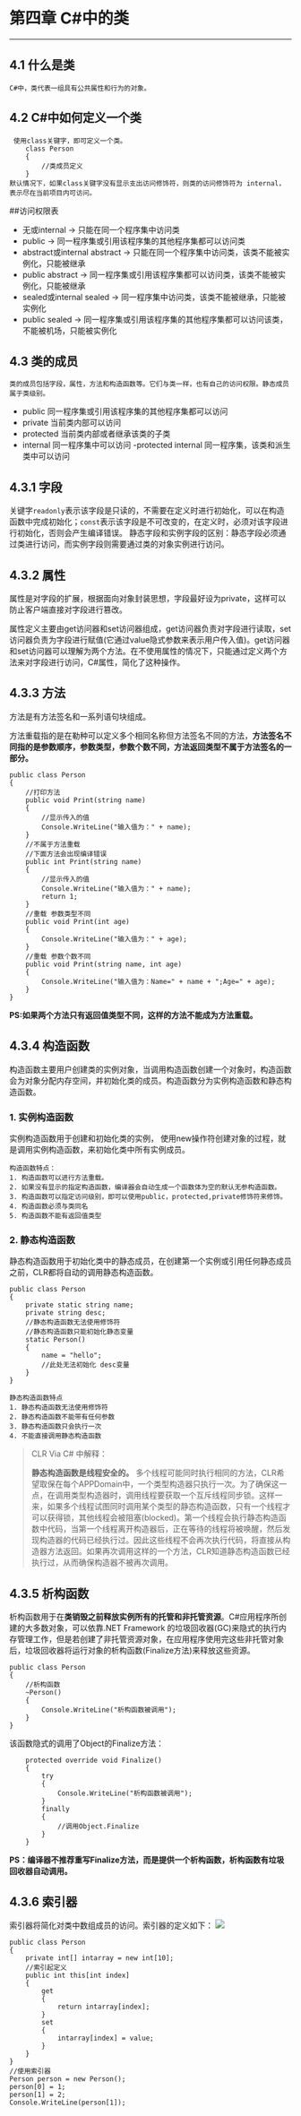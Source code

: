 # 第四章 C#中的类 #

----------

## 4.1 什么是类 ##
	C#中，类代表一组具有公共属性和行为的对象。

## 4.2 C#中如何定义一个类 ##
     使用class关键字，即可定义一个类。
    	class Person
    	{
    		//类成员定义
    	} 
    默认情况下，如果class关键字没有显示支出访问修饰符，则类的访问修饰符为 internal，表示尽在当前项目内可访问。

##访问权限表

- 无或internal	->	只能在同一个程序集中访问类
- public	->	同一程序集或引用该程序集的其他程序集都可以访问类
- abstract或internal abstract -> 只能在同一个程序集中访问类，该类不能被实例化，只能被继承  
- public abstract	->	 同一程序集或引用该程序集都可以访问类，该类不能被实例化，只能被继承
- sealed或internal sealed	->	同一程序集中访问类，该类不能被继承，只能被实例化
- public sealed	->	同一程序集或引用该程序集的其他程序集都可以访问该类，不能被机场，只能被实例化

## 4.3 类的成员 ##
	类的成员包括字段，属性，方法和构造函数等。它们与类一样，也有自己的访问权限。静态成员属于类级别。
- public	同一程序集或引用该程序集的其他程序集都可以访问
- private	当前类内部可以访问
- protected	当前类内部或者继承该类的子类
- internal	同一程序集中可以访问
-protected internal	同一程序集，该类和派生类中可以访问

## 4.3.1 字段 ##
关键字`readonly`表示该字段是只读的，不需要在定义时进行初始化，可以在构造函数中完成初始化；`const`表示该字段是不可改变的，在定义时，必须对该字段进行初始化，否则会产生编译错误。
静态字段和实例字段的区别：静态字段必须通过类进行访问，而实例字段则需要通过类的对象实例进行访问。

## 4.3.2 属性 ##

属性是对字段的扩展，根据面向对象封装思想，字段最好设为private，这样可以防止客户端直接对字段进行篡改。

属性定义主要由get访问器和set访问器组成，get访问器负责对字段进行读取，set访问器负责为字段进行赋值(它通过value隐式参数来表示用户传入值)。get访问器和set访问器可以理解为两个方法。在不使用属性的情况下，只能通过定义两个方法来对字段进行访问，C#属性，简化了这种操作。

## 4.3.3 方法 ##
方法是有方法签名和一系列语句块组成。

方法重载指的是在勒种可以定义多个相同名称但方法签名不同的方法，**方法签名不同指的是参数顺序，参数类型，参数个数不同，方法返回类型不属于方法签名的一部分。**

 	public class Person
    {
        //打印方法
        public void Print(string name)
        {
            //显示传入的值
            Console.WriteLine("输入值为：" + name);
        }
        //不属于方法重载
        //下面方法会出现编译错误
        public int Print(string name)
        {
            //显示传入的值
            Console.WriteLine("输入值为：" + name);
            return 1;
        }
        //重载 参数类型不同
        public void Print(int age)
        {
            Console.WriteLine("输入值为：" + age);
        }
        //重载 参数个数不同
        public void Print(string name, int age)
        {
            Console.WriteLine("输入值为：Name=" + name + ";Age=" + age);
        }
    }

**PS:如果两个方法只有返回值类型不同，这样的方法不能成为方法重载。**

## 4.3.4 构造函数 ##
构造函数主要用户创建类的实例对象，当调用构造函数创建一个对象时，构造函数会为对象分配内存空间，并初始化类的成员。构造函数分为实例构造函数和静态构造函数。

### 1. 实例构造函数
实例构造函数用于创建和初始化类的实例， 使用new操作符创建对象的过程，就是调用实例构造函数，来初始化类中所有实例成员。

	构造函数特点：
	1. 构造函数可以进行方法重载。
	2. 如果没有显示的指定构造函数，编译器会自动生成一个函数体为空的默认无参构造函数。
	3. 构造函数可以指定访问级别，即可以使用public，protected,private修饰符来修饰。
	4. 构造函数必须与类同名
	5. 构造函数不能有返回值类型

### 2. 静态构造函数
静态构造函数用于初始化类中的静态成员，在创建第一个实例或引用任何静态成员之前，CLR都将自动的调用静态构造函数。

    public class Person
    {
        private static string name;
        private string desc;
        //静态构造函数无法使用修饰符
        //静态构造函数只能初始化静态变量
        static Person()
        {
            name = "hello";
			//此处无法初始化 desc变量
        }
    }
	
    静态构造函数特点
	1. 静态构造函数无法使用修饰符
	2. 静态构造函数不能带有任何参数
	3. 静态构造函数只会执行一次
	4. 不能直接调用静态构造函数

>CLR Via C# 中解释：
>
>**静态构造函数是线程安全的。**
> 多个线程可能同时执行相同的方法，CLR希望取保在每个APPDomain中，一个类型构造器只执行一次。为了确保这一点，在调用类型构造器时，调用线程要获取一个互斥线程同步锁。这样一来，如果多个线程试图同时调用某个类型的静态构造函数，只有一个线程才可以获得锁，其他线程会被阻塞(blocked)。第一个线程会执行静态构造函数中代码，当第一个线程离开构造器后，正在等待的线程将被唤醒，然后发现构造器的代码已经执行过。因此这些线程不会再次执行代码，将直接从构造器方法返回。如果再次调用这样的一个方法，CLR知道静态构造函数已经执行过，从而确保构造器不被再次调用。
	
## 4.3.5 析构函数 ##
析构函数用于在**类销毁之前释放实例所有的托管和非托管资源**。C#应用程序所创建的大多数对象，可以依靠.NET Framework 的垃圾回收器(GC)来隐式的执行内存管理工作，但是若创建了非托管资源对象，在应用程序使用完这些非托管对象后，垃圾回收器将运行对象的析构函数(Finalize方法)来释放这些资源。

    public class Person
    {
		//析构函数
        ~Person()
        {
            Console.WriteLine("析构函数被调用");
        }
    }
该函数隐式的调用了Object的Finalize方法：

		protected override void Finalize()
        {
            try
            {
                Console.WriteLine("析构函数被调用");
            }
            finally
            {
                //调用Object.Finalize
            }
        }

**PS：编译器不推荐重写Finalize方法，而是提供一个析构函数，析构函数有垃圾回收器自动调用。**

## 4.3.6 索引器 ##
索引器将简化对类中数组成员的访问。索引器的定义如下：
![](http://i.imgur.com/qlouqzy.png)

    public class Person
    {
        private int[] intarray = new int[10];
        //索引起定义
        public int this[int index]
        {
            get
            {
                return intarray[index];
            }
            set
            {
                intarray[index] = value;
            }
        }
    }
	//使用索引器
    Person person = new Person();
    person[0] = 1;
    person[1] = 2;
    Console.WriteLine(person[1]);
